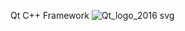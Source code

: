 Qt C++ Framework
![Qt_logo_2016 svg](https://user-images.githubusercontent.com/49617551/80320609-ab6e9d80-8817-11ea-82a3-d91a57c93944.png)
